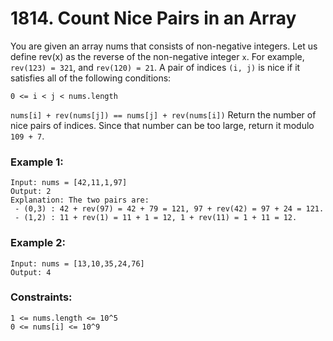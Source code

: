 # 1814. Count Nice Pairs in an Array

You are given an array nums that consists of non-negative integers. Let us define rev(x) as the reverse of the non-negative integer `x`. 
For example, `rev(123) = 321`, and `rev(120) = 21`. A pair of indices `(i, j)` is nice if it satisfies all of the following conditions:
```
0 <= i < j < nums.length
```
```nums[i] + rev(nums[j]) == nums[j] + rev(nums[i])```
Return the number of nice pairs of indices. Since that number can be too large, return it modulo `109 + 7`.

 

### Example 1:
```
Input: nums = [42,11,1,97]
Output: 2
Explanation: The two pairs are:
 - (0,3) : 42 + rev(97) = 42 + 79 = 121, 97 + rev(42) = 97 + 24 = 121.
 - (1,2) : 11 + rev(1) = 11 + 1 = 12, 1 + rev(11) = 1 + 11 = 12.
```
### Example 2:
```
Input: nums = [13,10,35,24,76]
Output: 4
```
 

### Constraints:
```
1 <= nums.length <= 10^5
0 <= nums[i] <= 10^9
```
